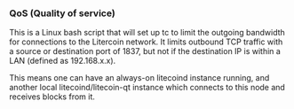 ### QoS (Quality of service) ###

This is a Linux bash script that will set up tc to limit the outgoing bandwidth for connections to the Litercoin network. It limits outbound TCP traffic with a source or destination port of 1837, but not if the destination IP is within a LAN (defined as 192.168.x.x).

This means one can have an always-on litecoind instance running, and another local litecoind/litecoin-qt instance which connects to this node and receives blocks from it.
